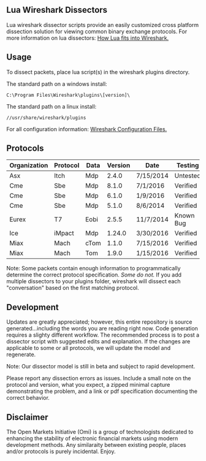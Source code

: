 ## Lua Wireshark Dissectors

Lua wireshark dissector scripts provide an easily customized cross platform dissection solution for viewing common binary exchange protocols. For more information on lua dissectors: [How Lua fits into Wireshark.](https://wiki.wireshark.org/Lua#How_Lua_fits_into_Wireshark "Wireshark's Lua Documentation")

## Usage

To dissect packets, place lua script(s) in the wireshark plugins directory.

The standard path on a windows install:

```
C:\Program Files\Wireshark\plugins\[version]\
```
The standard path on a linux install:

```
//usr/share/wireshark/plugins
```
For all configuration information: [Wireshark Configuration Files.](https://www.wireshark.org/docs/wsug_html_chunked/ChAppFilesConfigurationSection.html "Wireshark Files Configuration Documentation")
## Protocols

|Organization | Protocol | Data | Version | Date | Testing|
|--- | --- | --- | --- | --- | ---|
|Asx | Itch | Mdp | 2.4.0 | 7/15/2014 | Untested|
|Cme | Sbe | Mdp | 8.1.0 | 7/1/2016 | Verified|
|Cme | Sbe | Mdp | 6.1.0 | 1/9/2016 | Verified|
|Cme | Sbe | Mdp | 5.1.0 | 8/6/2014 | Verified|
|Eurex | T7 | Eobi | 2.5.5 | 11/7/2014 | Known Bug|
|Ice | iMpact | Mdp | 1.24.0 | 3/30/2016 | Verified|
|Miax | Mach | cTom | 1.1.0 | 7/15/2016 | Verified|
|Miax | Mach | Tom | 1.9.0 | 1/15/2016 | Verified|

Note: Some packets contain enough information to programmatically determine the correct protocol specification.  *Some do not.*  If you add multiple dissectors to your plugins folder, wireshark will dissect each "conversation" based on the first matching protocol.

## Development

Updates are greatly appreciated; however, this entire repository is source generated...including the words you are reading right now. Code generation requires a slighty different workflow.  The recommended process is to post a dissector script with suggested edits and explanation.  If the changes are applicable to some or all protocols, we will update the model and regenerate.

Note: Our dissector model is still in beta and subject to rapid development.

Please report any dissection errors as issues.  Include a small note on the protocol and version, what you expect, a zipped minimal capture demonstrating the problem, and a link or pdf specification documenting the correct behavior. 

## Disclaimer

The Open Markets Initiative (Omi) is a group of technologists dedicated to enhancing the stability of electronic financial markets using modern development methods. Any similaraity between existing people, places and/or protocols is purely incidental. Enjoy.

